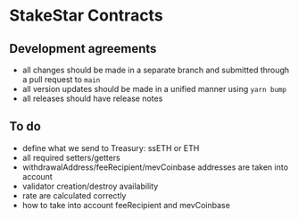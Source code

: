 # StakeStar Contracts

## Development agreements

- all changes should be made in a separate branch and submitted through a pull request to `main`
- all version updates should be made in a unified manner using `yarn bump`
- all releases should have release notes

## To do

- define what we send to Treasury: ssETH or ETH
- all required setters/getters
- withdrawalAddress/feeRecipient/mevCoinbase addresses are taken into account
- validator creation/destroy availability
- rate are calculated correctly
- how to take into account feeRecipient and mevCoinbase
